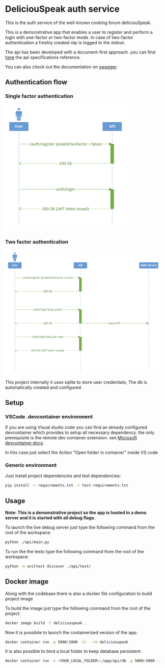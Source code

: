 # DeliciouSpeak auth service


This is the auth service of the well-known cooking forum deliciouSpeak.

This is a demonstrative app that enables a user to register and perform a login with one-factor or two-factor mode. In case of two-factor authentication a freshly created otp is logged to the stdout.

The api has been developed with a document-first approach. you can find [here](./api/openapi/deliciouspeak.yaml) the api specifications reference.

You can also check out the documentation on [swagger](https://app.swaggerhub.com/apis/MAGLIANIM_1/deliciouspeak/1.0.0#/).

## Authentication flow

### Single factor authentication
![One factor flow](https://github.com/maglianim/deliciouspeak/blob/master/docs/images/sequence-one-factor.png)

### Two factor authentication
![Two factor flow](https://github.com/maglianim/deliciouspeak/blob/master/docs/images/sequence-two-factor.png)

This project internally it uses sqlite to store user credentials; The db is automatically created and configured.


## Setup

### VSCode .devcontainer environment

If you are using Visual studio code you can find an already configured devcontainer which provides to setup all necessary dependency. the only prerequisite is the remote dev container extension. see [Microsoft devcontainer docs](https://code.visualstudio.com/docs/devcontainers/containers).

In this case just select the Action "Open folder in container" inside VS code

### Generic environment

Just install project dependencies and test dependencies:

```sh
pip install -r requirements.txt -r test-requirements.txt
```

## Usage

__Note: This is a demonstrative project so the app is hosted in a demo server and it is started with all debug flags.__

To launch the live debug server just type the following command from the root of the workspace:

```sh
python ./api/main.py
```

To run the the tests type the following command from the root of the workspace:

```sh
python -m unittest discover ./api/test/
```

## Docker image

Along with the codebase there is also a docker file configuration to build project image

To build the image just type the following command from the root of the project:

```sh
docker image build -t deliciouspeak .
```

Now it is possibile to launch the containerized version of the app:

```sh
docker container run -p 5000:5000 -it --rm deliciouspeak
```

It is also possible to bind a local folder to keep database persistent:

```sh
docker container run -v <YOUR_LOCAL_FOLDER>:/app/api/db -p 5000:5000 -it --rm deliciouspeak
```
